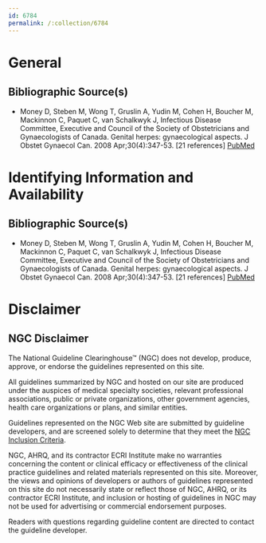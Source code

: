 ```yaml
---
id: 6784
permalink: /:collection/6784
---
```


# General

## Bibliographic Source(s)

- Money D, Steben M, Wong T, Gruslin A, Yudin M, Cohen H, Boucher M, Mackinnon C, Paquet C, van Schalkwyk J, Infectious Disease Committee, Executive and Council of the Society of Obstetricians and Gynaecologists of Canada. Genital herpes: gynaecological aspects. J Obstet Gynaecol Can. 2008 Apr;30(4):347-53. [21 references] [ PubMed ](http://www.ncbi.nlm.nih.gov/entrez/query.fcgi?cmd=Retrieve&db=pubmed&dopt=Abstract&list_uids=18430386)

# Identifying Information and Availability

## Bibliographic Source(s)

- Money D, Steben M, Wong T, Gruslin A, Yudin M, Cohen H, Boucher M, Mackinnon C, Paquet C, van Schalkwyk J, Infectious Disease Committee, Executive and Council of the Society of Obstetricians and Gynaecologists of Canada. Genital herpes: gynaecological aspects. J Obstet Gynaecol Can. 2008 Apr;30(4):347-53. [21 references] [ PubMed ](http://www.ncbi.nlm.nih.gov/entrez/query.fcgi?cmd=Retrieve&db=pubmed&dopt=Abstract&list_uids=18430386)

# Disclaimer

## NGC Disclaimer

The National Guideline Clearinghouse™ (NGC) does not develop, produce, approve, or endorse the guidelines represented on this site.

All guidelines summarized by NGC and hosted on our site are produced under the auspices of medical specialty societies, relevant professional associations, public or private organizations, other government agencies, health care organizations or plans, and similar entities.

Guidelines represented on the NGC Web site are submitted by guideline developers, and are screened solely to determine that they meet the [NGC Inclusion Criteria](/help-and-about/summaries/inclusion-criteria).

NGC, AHRQ, and its contractor ECRI Institute make no warranties concerning the content or clinical efficacy or effectiveness of the clinical practice guidelines and related materials represented on this site. Moreover, the views and opinions of developers or authors of guidelines represented on this site do not necessarily state or reflect those of NGC, AHRQ, or its contractor ECRI Institute, and inclusion or hosting of guidelines in NGC may not be used for advertising or commercial endorsement purposes.

Readers with questions regarding guideline content are directed to contact the guideline developer.

